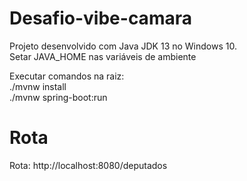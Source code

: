 # Desafio-vibe-camara

Projeto desenvolvido com Java JDK 13 no Windows 10.</br>
Setar JAVA_HOME nas variáveis de ambiente

Executar comandos na raiz:</br>
./mvnw install </br>
./mvnw spring-boot:run

# Rota
Rota: http://localhost:8080/deputados
